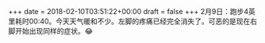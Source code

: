 +++
date = 2018-02-10T03:51:22+00:00
draft = false
+++
2月9日：跑步4英里耗时00:40。今天天气暖和不少。左脚的疼痛已经完全消失了。可恶的是现在右脚开始出现同样的症状。😂